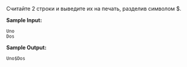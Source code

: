 Считайте 2 строки и выведите их на печать, разделив символом $.

**Sample Input:**

```commandline
Uno
Dos
```


**Sample Output:**

```commandline
Uno$Dos
```


